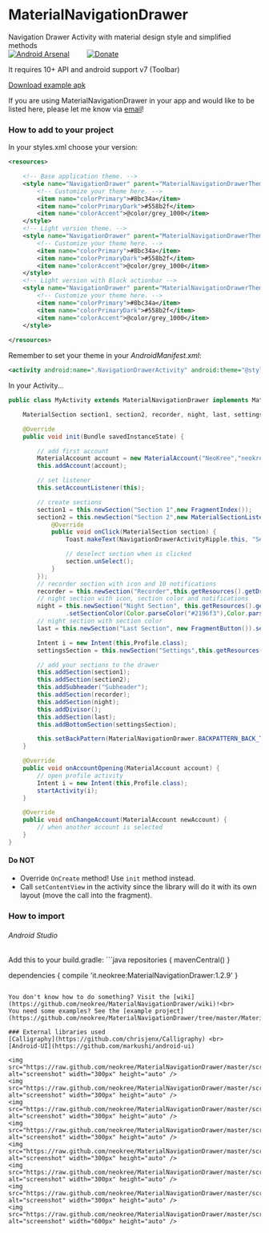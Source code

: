 MaterialNavigationDrawer
========================

Navigation Drawer Activity with material design style and simplified methods<br>
[![Android Arsenal](https://img.shields.io/badge/Android%20Arsenal-MaterialNavigationDrawer-brightgreen.svg?style=flat)](https://android-arsenal.com/details/1/1114)&ensp;&ensp;&ensp;&ensp;&ensp;[![Donate](https://www.paypalobjects.com/en_GB/i/btn/btn_donate_LG.gif)](https://www.paypal.com/cgi-bin/webscr?cmd=_s-xclick&hosted_button_id=K4GJELZKNEF68)

It requires 10+ API and android support v7 (Toolbar)<br>

[Download example apk](https://raw.github.com/neokree/MaterialNavigationDrawer/master/example.apk)<br>

If you are using MaterialNavigationDrawer in your app and would like to be listed here, please let me know via [email](mailto:neokree@gmail.com)! <br>

### How to add to your project
In your styles.xml choose your version:
```xml
<resources>

    <!-- Base application theme. -->
    <style name="NavigationDrawer" parent="MaterialNavigationDrawerTheme">
        <!-- Customize your theme here. -->
        <item name="colorPrimary">#8bc34a</item>
        <item name="colorPrimaryDark">#558b2f</item>
        <item name="colorAccent">@color/grey_1000</item>
    </style>
    <!-- Light version theme. -->
    <style name="NavigationDrawer" parent="MaterialNavigationDrawerTheme.Light">
        <!-- Customize your theme here. -->
        <item name="colorPrimary">#8bc34a</item>
        <item name="colorPrimaryDark">#558b2f</item>
        <item name="colorAccent">@color/grey_1000</item>
    </style>
    <!-- Light version with Black actionbar -->
    <style name="NavigationDrawer" parent="MaterialNavigationDrawerTheme.Light.DarkActionBar">
        <!-- Customize your theme here. -->
        <item name="colorPrimary">#8bc34a</item>
        <item name="colorPrimaryDark">#558b2f</item>
        <item name="colorAccent">@color/grey_1000</item>
    </style>
    
</resources>
```
Remember to set your theme in your _AndroidManifest.xml_:
```xml
<activity android:name=".NavigationDrawerActivity" android:theme="@style/NavigationDrawer"/>
```

In your Activity...
```java
public class MyActivity extends MaterialNavigationDrawer implements MaterialAccountListener {

    MaterialSection section1, section2, recorder, night, last, settingsSection;

    @Override
    public void init(Bundle savedInstanceState) {

        // add first account
        MaterialAccount account = new MaterialAccount("NeoKree","neokree@gmail.com",this.getResources().getDrawable(R.drawable.photo),this.getResources().getDrawable(R.drawable.bamboo));
        this.addAccount(account);

        // set listener
        this.setAccountListener(this);

        // create sections
        section1 = this.newSection("Section 1",new FragmentIndex());
        section2 = this.newSection("Section 2",new MaterialSectionListener() {
            @Override
            public void onClick(MaterialSection section) {
                Toast.makeText(NavigationDrawerActivityRipple.this, "Section 2 Clicked", Toast.LENGTH_SHORT).show();

                // deselect section when is clicked
                section.unSelect();
            }
        });
        // recorder section with icon and 10 notifications
        recorder = this.newSection("Recorder",this.getResources().getDrawable(R.drawable.ic_mic_white_24dp),new FragmentIndex()).setNotifications(10);
        // night section with icon, section color and notifications
        night = this.newSection("Night Section", this.getResources().getDrawable(R.drawable.ic_hotel_grey600_24dp), new FragmentIndex())
                .setSectionColor(Color.parseColor("#2196f3"),Color.parseColor("#1565c0")).setNotifications(150);
        // night section with section color
        last = this.newSection("Last Section", new FragmentButton()).setSectionColor(Color.parseColor("#ff9800"),Color.parseColor("#ef6c00"));

        Intent i = new Intent(this,Profile.class);
        settingsSection = this.newSection("Settings",this.getResources().getDrawable(R.drawable.ic_settings_black_24dp),i);

        // add your sections to the drawer
        this.addSection(section1);
        this.addSection(section2);
        this.addSubheader("Subheader");
        this.addSection(recorder);
        this.addSection(night);
        this.addDivisor();
        this.addSection(last);
        this.addBottomSection(settingsSection);

        this.setBackPattern(MaterialNavigationDrawer.BACKPATTERN_BACK_TO_FIRST);
    }

    @Override
    public void onAccountOpening(MaterialAccount account) {
        // open profile activity
        Intent i = new Intent(this,Profile.class);
        startActivity(i);
    }

    @Override
    public void onChangeAccount(MaterialAccount newAccount) {
        // when another account is selected
    }
}
```
#### Do NOT

- Override <code>OnCreate</code> method! Use <code>init</code> method instead.
- Call <code>setContentView</code> in the activity since the library will do it with its own layout (move the call into the fragment).

<h3>How to import </h3>
<h6>Android Studio</h6>
Add this to your build.gradle:
```java 
repositories {
    mavenCentral()
}

dependencies {
    compile 'it.neokree:MaterialNavigationDrawer:1.2.9'
}
```

You don't know how to do something? Visit the [wiki](https://github.com/neokree/MaterialNavigationDrawer/wiki)!<br>
You need some examples? See the [example project](https://github.com/neokree/MaterialNavigationDrawer/tree/master/MaterialNavigationDrawer)!

### External libraries used
[Calligraphy](https://github.com/chrisjenx/Calligraphy) <br>
[Android-UI](https://github.com/markushi/android-ui)

<img src="https://raw.github.com/neokree/MaterialNavigationDrawer/master/screen1.jpg" alt="screenshot" width="300px" height="auto" />
<img src="https://raw.github.com/neokree/MaterialNavigationDrawer/master/screen2.jpg" alt="screenshot" width="300px" height="auto" />
<img src="https://raw.github.com/neokree/MaterialNavigationDrawer/master/screen3.jpg" alt="screenshot" width="300px" height="auto" />
<img src="https://raw.github.com/neokree/MaterialNavigationDrawer/master/screen4.jpg" alt="screenshot" width="300px" height="auto" />
<img src="https://raw.github.com/neokree/MaterialNavigationDrawer/master/screen6.jpg" alt="screenshot" width="300px" height="auto" />
<img src="https://raw.github.com/neokree/MaterialNavigationDrawer/master/screen7.jpg" alt="screenshot" width="300px" height="auto" />
<img src="https://raw.github.com/neokree/MaterialNavigationDrawer/master/screen8.jpg" alt="screenshot" width="300px" height="auto" />
<img src="https://raw.github.com/neokree/MaterialNavigationDrawer/master/screen5.jpg" alt="screenshot" width="600px" height="auto" />
